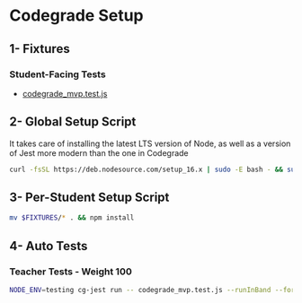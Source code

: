 # Codegrade Setup

## 1- Fixtures

### Student-Facing Tests

- [codegrade_mvp.test.js](./codegrade_mvp.test.js)

## 2- Global Setup Script

It takes care of installing the latest LTS version of Node, as well as a version of Jest more modern than the one in Codegrade

```bash
curl -fsSL https://deb.nodesource.com/setup_16.x | sudo -E bash - && sudo apt-get install -y nodejs; cg-jest install; npm i -g jest@27.5.0
```

## 3- Per-Student Setup Script

```bash
mv $FIXTURES/* . && npm install
```

## 4- Auto Tests

### Teacher Tests - Weight 100

```bash
NODE_ENV=testing cg-jest run -- codegrade_mvp.test.js --runInBand --forceExit
```
